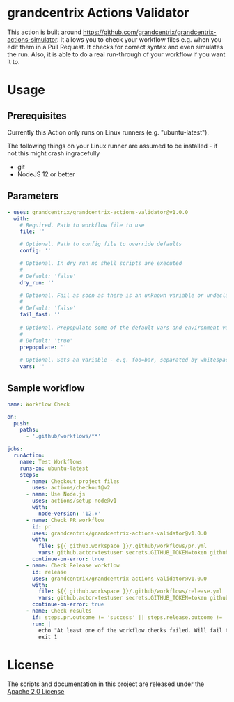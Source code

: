 # grandcentrix Actions Validator

This action is built around https://github.com/grandcentrix/grandcentrix-actions-simulator. It allows you to check your workflow files e.g. when you edit them in a Pull Request. It checks for correct syntax and even simulates the run. Also, it is able to do a real run-through of your workflow if you want it to.

# Usage

## Prerequisites 

Currently this Action only runs on Linux runners (e.g. "ubuntu-latest").

The following things on your Linux runner are assumed to be installed - if not this might crash ingracefully
- git
- NodeJS 12 or better

## Parameters

<!-- start usage -->
```yaml
- uses: grandcentrix/grandcentrix-actions-validator@v1.0.0
  with:
    # Required. Path to workflow file to use
    file: ''

    # Optional. Path to config file to override defaults
    config: ''

    # Optional. In dry run no shell scripts are executed
    #
    # Default: 'false'
    dry_run: ''

    # Optional. Fail as soon as there is an unknown variable or undeclared action input is used
    #
    # Default: 'false'
    fail_fast: ''
    
    # Optional. Prepopulate some of the default vars and environment vars - you can still override them
    #
    # Default: 'true'
    prepopulate: ''
    
    # Optional. Sets an variable - e.g. foo=bar, separated by whitespace
    vars: ''
```
<!-- end usage -->

## Sample workflow

```yaml
name: Workflow Check

on:
  push:
    paths:
      - '.github/workflows/**'

jobs:
  runAction:
    name: Test Workflows
    runs-on: ubuntu-latest
    steps:
      - name: Checkout project files
        uses: actions/checkout@v2
      - name: Use Node.js
        uses: actions/setup-node@v1
        with:
          node-version: '12.x'
      - name: Check PR workflow
        id: pr
        uses: grandcentrix/grandcentrix-actions-validator@v1.0.0
        with:
          file: ${{ github.workspace }}/.github/workflows/pr.yml
          vars: github.actor=testuser secrets.GITHUB_TOKEN=token github.event_name=push
        continue-on-error: true
      - name: Check Release workflow
        id: release
        uses: grandcentrix/grandcentrix-actions-validator@v1.0.0
        with:
          file: ${{ github.workspace }}/.github/workflows/release.yml
          vars: github.actor=testuser secrets.GITHUB_TOKEN=token github.event_name=push
        continue-on-error: true
      - name: Check results
        if: steps.pr.outcome != 'success' || steps.release.outcome != 'success'
        run: |
          echo "At least one of the workflow checks failed. Will fail this job now"
          exit 1
```

# License

The scripts and documentation in this project are released under the [Apache 2.0 License](LICENSE)
